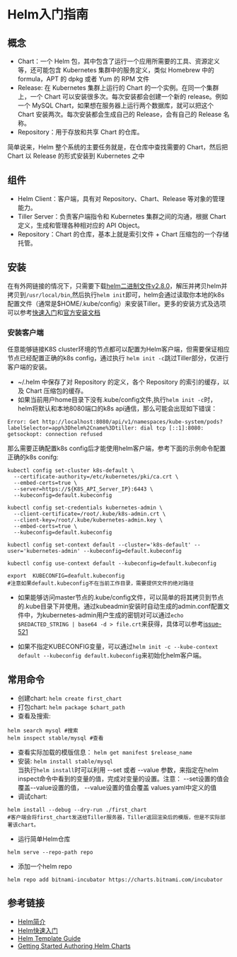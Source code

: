 # Helm入门指南

## 概念
* Chart：一个 Helm 包，其中包含了运行一个应用所需要的工具、资源定义等，还可能包含 Kubernetes 集群中的服务定义，类似 Homebrew 中的 formula，APT 的 dpkg 或者 Yum 的 RPM 文件
* Release: 在 Kubernetes 集群上运行的 Chart 的一个实例。在同一个集群上，一个 Chart 可以安装很多次。每次安装都会创建一个新的 release。例如一个 MySQL Chart，如果想在服务器上运行两个数据库，就可以把这个 Chart 安装两次。每次安装都会生成自己的 Release，会有自己的 Release 名称。
* Repository：用于存放和共享 Chart 的仓库。

简单说来，Helm 整个系统的主要任务就是，在仓库中查找需要的 Chart，然后把 Chart 以 Release 的形式安装到 Kubernetes 之中

## 组件
* Helm Client：客户端，具有对 Repository、Chart、Release 等对象的管理能力。
* Tiller Server：负责客户端指令和 Kubernetes 集群之间的沟通，根据 Chart 定义，生成和管理各种相对应的 API Object。
* Repository：Chart 的仓库，基本上就是索引文件 + Chart 压缩包的一个存储托管。

## 安装
在有外网链接的情况下，只需要下载[helm二进制文件v2.8.0][helm-v2.8.0]，解压并拷贝helm并拷贝到`/usr/local/bin`,然后执行`helm init`即可，helm会通过读取你本地的k8s配置文件（通常是$HOME/.kube/config）来安装Tiller。更多的安装方式及选项可以参考[快速入门][quick-start]和[官方安装文档][install-helm]

### 安装客户端

任意能够链接K8S cluster环境的节点都可以配置为Helm客户端，但需要保证相应节点已经配置正确的k8s config，通过执行
`helm init -c`跳过Tiller部分，仅进行客户端的安装。

* ~/.helm 中保存了对 Repository 的定义，各个 Repository 的索引的缓存，以及 Chart 压缩包的缓存。
* 如果当前用户home目录下没有.kube/config文件,执行`helm init -c`时，helm将默认和本地8080端口的k8s api通信，那么可能会出现如下错误：

`Error: Get http://localhost:8080/api/v1/namespaces/kube-system/pods?labelSelector=app%3Dhelm%2Cname%3Dtiller: dial tcp [::1]:8080: getsockopt: connection refused`

那么需要正确配置k8s config后才能使用helm客户端，参考下面的示例命令配置正确的k8s conifg:
```
kubectl config set-cluster k8s-default \
  --certificate-authority=/etc/kubernetes/pki/ca.crt \
  --embed-certs=true \
  --server=https://${K8S_API_Server_IP}:6443 \
  --kubeconfig=default.kubeconfig

kubectl config set-credentials kubernetes-admin \
  --client-certificate=/root/.kube/k8s-admin.crt \
  --client-key=/root/.kube/kubernetes-admin.key \
  --embed-certs=true \
  --kubeconfig=default.kubeconfig

kubectl config set-context default --cluster='k8s-default' --user='kubernetes-admin' --kubeconfig=default.kubeconfig

kubectl config use-context default --kubeconfig=default.kubeconfig

export  KUBECONFIG=deafult.kubeconfig
#注意如果default.kubeconfig不在当前工作目录，需要提供文件的绝对路径 
```

* 如果能够访问master节点的.kube/config文件，可以简单的将其拷贝到节点的.kube目录下并使用。通过kubeadmin安装时自动生成的admin.conf配置文件中，为kubernetes-admin用户生成的密钥对可以通过`echo $REDACTED_STRING | base64 -d > file.crt`来获得，具体可以参考[issue-521][issue-521]

* 如果不指定KUBECONFIG变量，可以通过`helm init -c --kube-context default --kubeconfig default.kubeconfig`来初始化helm客户端。

## 常用命令
* 创建chart: `helm create first_chart`
* 打包chart: `helm package $chart_path`
* 查看及搜索:
```
helm search mysql #搜索
helm inspect stable/mysql #查看
```
* 查看实际加载的模版信息： `helm get manifest $release_name`
* 安装: `helm install stable/mysql`  
    当执行`helm install`时可以利用 --set 或者 --value 参数，来指定在helm inspect命令中看到的变量的值，完成对变量的设置。注意： --set设置的值会覆盖--value设置的值， --value设置的值会覆盖 values.yaml中定义的值
* 调试chart:
```
helm install --debug --dry-run ./first_chart
#客户端会将first_chart发送给Tiller服务器，Tiller返回渲染后的模版，但是不实际部署该chart。
```
* 运行简单Helm仓库
```
helm serve --repo-path repo
```
* 添加一个helm repo
```
helm repo add bitnami-incubator https://charts.bitnami.com/incubator
```

## 参考链接
* [Helm简介][cn-guide]
* [Helm快速入门][quick-start-cn]
* [Helm Template Guide][helm-template-guide]
* [Getting Started Authoring Helm Charts][authoring-charts]

[helm-v2.8.0]: https://kubernetes-helm.storage.googleapis.com/helm-v2.8.0-linux-amd64.tar.gz
[install-helm]: https://docs.helm.sh/using_helm/#installing-helm
[quick-start]: https://github.com/kubernetes/helm/blob/master/docs/quickstart.md#Install-Helm
[cn-guide]: http://blog.fleeto.us/content/helm-jian-jie
[authoring-charts]: https://deis.com/blog/2016/getting-started-authoring-helm-charts/
[issue-521]: https://github.com/kubernetes/kubeadm/issues/521
[quick-start-cn]: https://ezmo.me/2017/09/24/helm-quick-toturial/
[helm-template-guide]: https://docs.helm.sh/chart_template_guide/
